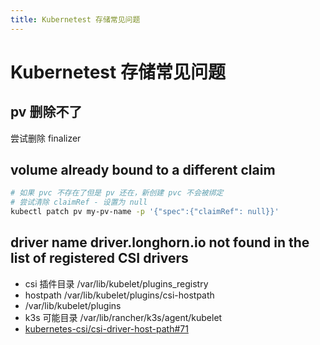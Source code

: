 ```yaml
---
title: Kubernetest 存储常见问题
---
```


# Kubernetest 存储常见问题

## pv 删除不了

尝试删除 finalizer

## volume already bound to a different claim

```bash
# 如果 pvc 不存在了但是 pv 还在，新创建 pvc 不会被绑定
# 尝试清除 claimRef - 设置为 null
kubectl patch pv my-pv-name -p '{"spec":{"claimRef": null}}'
```

## driver name driver.longhorn.io not found in the list of registered CSI drivers

- csi 插件目录 /var/lib/kubelet/plugins_registry
- hostpath /var/lib/kubelet/plugins/csi-hostpath
- /var/lib/kubelet/plugins
- k3s 可能目录 /var/lib/rancher/k3s/agent/kubelet
- [kubernetes-csi/csi-driver-host-path#71](https://github.com/kubernetes-csi/csi-driver-host-path/issues/71)
